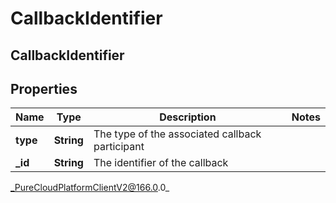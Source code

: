 # CallbackIdentifier

## CallbackIdentifier

## Properties

|Name | Type | Description | Notes|
|------------ | ------------- | ------------- | -------------|
| **type** | **String** | The type of the associated callback participant | |
| **_id** | **String** | The identifier of the callback | |



_PureCloudPlatformClientV2@166.0.0_
